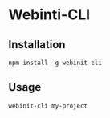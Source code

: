 # Webinti-CLI

## Installation
```shell
npm install -g webinit-cli
```

## Usage
```shell
webinit-cli my-project
```
